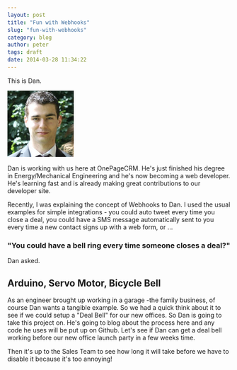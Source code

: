 ```yaml
---
layout: post
title: "Fun with Webhooks"
slug: "fun-with-webhooks"
category: blog
author: peter
tags: draft
date: 2014-03-28 11:34:22
---
```



This is Dan. 

<img class="img-responsive" src="/img/Dansmall.jpg"/>

Dan is working with us here at OnePageCRM. He's just finished his degree in Energy/Mechanical Engineering and he's now becoming a web developer.
He's learning fast and is already making great contributions to our developer site.

Recently, I was explaining the concept of Webhooks to Dan. I used the usual examples for simple integrations - you could auto tweet every time you close a deal, you could have a SMS message automatically sent to you every time a new contact signs up with a web form, or ...

### "You could have a bell ring every time someone closes a deal?" 
Dan asked.


## Arduino, Servo Motor, Bicycle Bell

As an engineer brought up working in a garage -the family business, of course Dan wants a tangible example. So we had a quick think about it to see if we could setup a "Deal Bell" for our new offices. 
So Dan is going to take this project on. He's going to blog about the process here and any code he uses will be put up on Github.
Let's see if Dan can get a deal bell working before our new office launch party in a few weeks time.

Then it's up to the Sales Team to see how long it will take before we have to disable it because it's too annoying!